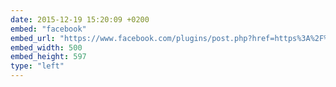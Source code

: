 ```yaml
---
date: 2015-12-19 15:20:09 +0200
embed: "facebook"
embed_url: "https://www.facebook.com/plugins/post.php?href=https%3A%2F%2Fwww.facebook.com%2Fmedia%2Fset%2F%3Fset%3Da.490881571037126.1073741837.192737880851498%26type%3D3&width=500"
embed_width: 500
embed_height: 597
type: "left"
---
```

